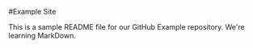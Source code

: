 #Example Site

This is a sample README file for our GitHub Example repository. We're learning MarkDown.